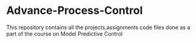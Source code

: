 # Advance-Process-Control
This repository contains  all the projects,assignments code files done as a part of the course on Model Predictive Control 
